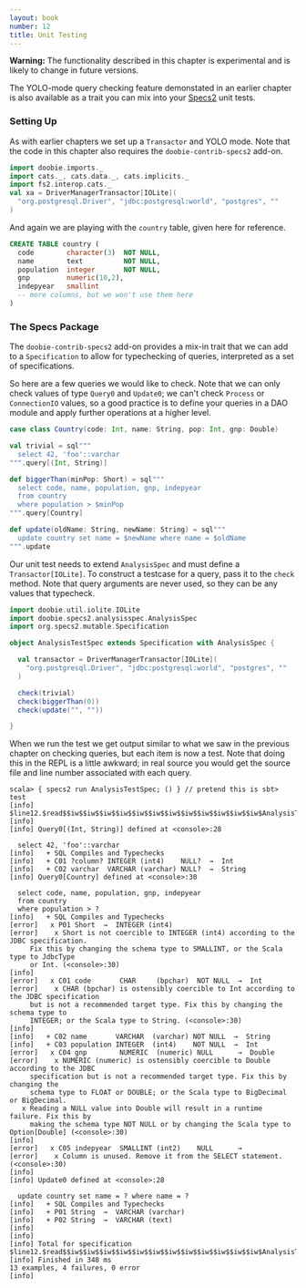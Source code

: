 ```yaml
---
layout: book
number: 12
title: Unit Testing
---
```


<div class="alert alert-warning" role="alert">
<b>Warning:</b> The functionality described in this chapter is experimental and is likely to change in future versions.
</div>

The YOLO-mode query checking feature demonstated in an earlier chapter is also available as a trait you can mix into your [Specs2](http://etorreborre.github.io/specs2/) unit tests.

### Setting Up

As with earlier chapters we set up a `Transactor` and YOLO mode. Note that the code in this chapter also requires the `doobie-contrib-specs2` add-on.

```scala
import doobie.imports._
import cats._, cats.data._, cats.implicits._
import fs2.interop.cats._
val xa = DriverManagerTransactor[IOLite](
  "org.postgresql.Driver", "jdbc:postgresql:world", "postgres", ""
)
```

And again we are playing with the `country` table, given here for reference.

```sql
CREATE TABLE country (
  code        character(3)  NOT NULL,
  name        text          NOT NULL,
  population  integer       NOT NULL,
  gnp         numeric(10,2),
  indepyear   smallint
  -- more columns, but we won't use them here
)
```

### The Specs Package

The `doobie-contrib-specs2` add-on provides a mix-in trait that we can add to a `Specification` to allow for typechecking of queries, interpreted as a set of specifications.

So here are a few queries we would like to check. Note that we can only check values of type `Query0` and `Update0`; we can't check `Process` or `ConnectionIO` values, so a good practice is to define your queries in a DAO module and apply further operations at a higher level.

```scala
case class Country(code: Int, name: String, pop: Int, gnp: Double)

val trivial = sql"""
  select 42, 'foo'::varchar
""".query[(Int, String)]

def biggerThan(minPop: Short) = sql"""
  select code, name, population, gnp, indepyear
  from country
  where population > $minPop
""".query[Country]

def update(oldName: String, newName: String) = sql"""
  update country set name = $newName where name = $oldName
""".update
```

Our unit test needs to extend `AnalysisSpec` and must define a `Transactor[IOLite]`. To construct a testcase for a query, pass it to the `check` method. Note that query arguments are never used, so they can be any values that typecheck.

```scala
import doobie.util.iolite.IOLite
import doobie.specs2.analysisspec.AnalysisSpec
import org.specs2.mutable.Specification

object AnalysisTestSpec extends Specification with AnalysisSpec {

  val transactor = DriverManagerTransactor[IOLite](
    "org.postgresql.Driver", "jdbc:postgresql:world", "postgres", ""
  )

  check(trivial)
  check(biggerThan(0))
  check(update("", ""))

}
```

When we run the test we get output similar to what we saw in the previous chapter on checking queries, but each item is now a test. Note that doing this in the REPL is a little awkward; in real source you would get the source file and line number associated with each query.

```
scala> { specs2 run AnalysisTestSpec; () } // pretend this is sbt> test
[info] $line12.$read$$iw$$iw$$iw$$iw$$iw$$iw$$iw$$iw$$iw$$iw$$iw$$iw$AnalysisTestSpec$
[info] 
[info] Query0[(Int, String)] defined at <console>:28
  
  select 42, 'foo'::varchar
[info]   + SQL Compiles and Typechecks
[info]   + C01 ?column? INTEGER (int4)    NULL?  →  Int
[info]   + C02 varchar  VARCHAR (varchar) NULL?  →  String
[info] Query0[Country] defined at <console>:30
  
  select code, name, population, gnp, indepyear
  from country
  where population > ?
[info]   + SQL Compiles and Typechecks
[error]   x P01 Short  →  INTEGER (int4)
[error]    x Short is not coercible to INTEGER (int4) according to the JDBC specification.
     Fix this by changing the schema type to SMALLINT, or the Scala type to JdbcType
     or Int. (<console>:30)
[info] 
[error]   x C01 code       CHAR     (bpchar)  NOT NULL  →  Int
[error]    x CHAR (bpchar) is ostensibly coercible to Int according to the JDBC specification
     but is not a recommended target type. Fix this by changing the schema type to
     INTEGER; or the Scala type to String. (<console>:30)
[info] 
[info]   + C02 name       VARCHAR  (varchar) NOT NULL  →  String
[info]   + C03 population INTEGER  (int4)    NOT NULL  →  Int
[error]   x C04 gnp        NUMERIC  (numeric) NULL      →  Double
[error]    x NUMERIC (numeric) is ostensibly coercible to Double according to the JDBC
     specification but is not a recommended target type. Fix this by changing the
     schema type to FLOAT or DOUBLE; or the Scala type to BigDecimal or BigDecimal.
   x Reading a NULL value into Double will result in a runtime failure. Fix this by
     making the schema type NOT NULL or by changing the Scala type to Option[Double] (<console>:30)
[info] 
[error]   x C05 indepyear  SMALLINT (int2)    NULL      →  
[error]    x Column is unused. Remove it from the SELECT statement. (<console>:30)
[info] 
[info] Update0 defined at <console>:28
  
  update country set name = ? where name = ?
[info]   + SQL Compiles and Typechecks
[info]   + P01 String  →  VARCHAR (varchar)
[info]   + P02 String  →  VARCHAR (text)
[info] 
[info] 
[info] Total for specification $line12.$read$$iw$$iw$$iw$$iw$$iw$$iw$$iw$$iw$$iw$$iw$$iw$$iw$AnalysisTestSpec$
[info] Finished in 348 ms
13 examples, 4 failures, 0 error
[info] 
```
